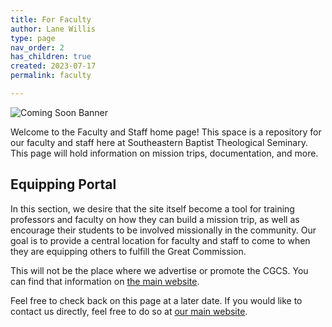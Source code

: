```yaml
---
title: For Faculty
author: Lane Willis
type: page
nav_order: 2
has_children: true
created: 2023-07-17
permalink: faculty

---
```


![Coming Soon Banner](https://i.imgur.com/pxK8WAn.png)

Welcome to the Faculty and Staff home page! This space is a repository for our faculty and staff here at Southeastern Baptist Theological Seminary. This page will hold information on mission trips, documentation, and more.

## Equipping Portal
In this section, we desire that the site itself become a tool for training professors and faculty on how they can build a mission trip, as well as encourage their students to be involved missionally in the community. Our goal is to provide a central location for faculty and staff to come to when they are equipping others to fulfill the Great Commission.

This will not be the place where we advertise or promote the CGCS. You can find that information on [the main website](https://thecgcs.org/trips).

Feel free to check back on this page at a later date. If you would like to contact us directly, feel free to do so at [our main website](https://thecgcs.org/contact/).


